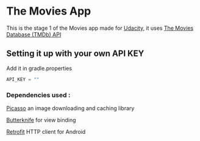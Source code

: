 # The Movies App
This is the stage 1 of the Movies app made for [Udacity](https://www.udacity.com/), it uses [The Movies Database (TMDb) API](https://www.themoviedb.org/documentation/api)

## Setting it up with your own API KEY
Add it in gradle.properties

``` groovy
API_KEY = ""
```

### Dependencies used :

[Picasso](https://github.com/square/picasso) an image downloading and caching library

[Butterknife](http://jakewharton.github.io/butterknife/) for view binding

[Retrofit](https://square.github.io/retrofit) HTTP client for Android
